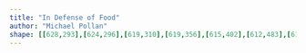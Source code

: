 ```yaml
---
title: "In Defense of Food"
author: "Michael Pollan"
shape: [[628,293],[624,296],[619,310],[619,356],[615,402],[612,483],[612,535],[606,638],[606,663],[604,674],[605,679],[612,684],[637,684],[640,683],[644,677],[645,618],[649,560],[650,506],[652,490],[652,467],[654,458],[654,424],[657,405],[662,308],[662,296],[660,293],[645,293]]
---
```

